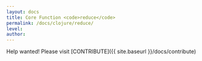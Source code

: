 ```yaml
---
layout: docs
title: Core Function <code>reduce</code>
permalink: /docs/clojure/reduce/
level: 
author: 
---
```


Help wanted! Please visit  [CONTRIBUTE]({{ site.baseurl }}/docs/contribute)